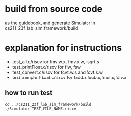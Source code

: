 # build from source code 
as the guidebook, and generate Simulator in cs211_23f_lab_sim_framework/build

# explanation for instructions
- test_all.c/riscv for fmv.w.x, fmv.x.w, fsqrt.s
- test_printFloat.c/riscv for flw, fsw
- test_convert.c/riscv for fcvt.w.s and fcvt.s.w
- test_sample_FLoat.c/riscv for fadd.s,fsub.s,fmul.s,fdiv.s

## how to run test
```
cd ../cs211_23f_lab_sim_framework/build
./Simulator TEST_FILE_NAME.riscv
```